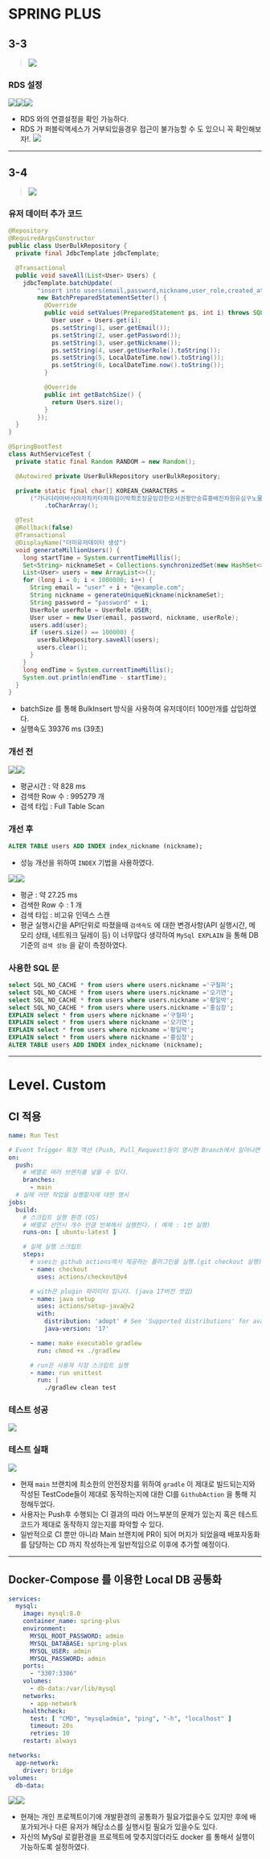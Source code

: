 # SPRING PLUS
## 3-3
>![](https://velog.velcdn.com/images/lionjojo/post/421e1969-9146-445e-89b8-270fa0136dce/image.png)


### RDS 설정
![](https://velog.velcdn.com/images/lionjojo/post/509bcf9d-44ee-4ede-888b-adb3780f869d/image.png)![](https://velog.velcdn.com/images/lionjojo/post/6ea8e5e2-2448-456a-9387-c79c464eae37/image.png)![](https://velog.velcdn.com/images/lionjojo/post/5858bd5f-1012-4c88-9bc7-f3c471b44846/image.png)
- RDS 와의 연결설정을 확인 가능하다.
- RDS 가 퍼블릭액세스가 거부되있을경우 접근이 불가능할 수 도 있으니 꼭 확인해보자!.
![](https://velog.velcdn.com/images/lionjojo/post/6913f2d2-3ec1-4929-a217-3cdd2f372ce6/image.png)

---

## 3-4
>![](https://velog.velcdn.com/images/lionjojo/post/2321b621-0eb3-4ba6-84fe-1d9dbed26b51/image.png)

### 유저 데이터 추가 코드
```java
@Repository
@RequiredArgsConstructor
public class UserBulkRepository {
  private final JdbcTemplate jdbcTemplate;

  @Transactional
  public void saveAll(List<User> Users) {
    jdbcTemplate.batchUpdate(
        "insert into users(email,password,nickname,user_role,created_at,modified_at) values (?, ?, ?, ?,?,?)",
        new BatchPreparedStatementSetter() {
          @Override
          public void setValues(PreparedStatement ps, int i) throws SQLException {
            User user = Users.get(i);
            ps.setString(1, user.getEmail());
            ps.setString(2, user.getPassword());
            ps.setString(3, user.getNickname());
            ps.setString(4, user.getUserRole().toString());
            ps.setString(5, LocalDateTime.now().toString());
            ps.setString(6, LocalDateTime.now().toString());
          }

          @Override
          public int getBatchSize() {
            return Users.size();
          }
        });
  }
}
```
```java
@SpringBootTest
class AuthServiceTest {
  private static final Random RANDOM = new Random();

  @Autowired private UserBulkRepository userBulkRepository;

  private static final char[] KOREAN_CHARACTERS =
      ("가나다라마바사아자차카타파하김이박최조장윤임강한오서권황안송류홍배진차원유심구노물철산별빛길불동고성준혁명호의완연시누리재현익수신희상원진윤주민기백욱금여승육헌은영도식창용환시우지수정도협훈인배옥로문손초일탁태제월린삼섬실")
          .toCharArray();

  @Test
  @Rollback(false)
  @Transactional
  @DisplayName("더미유저데이터 생성")
  void generateMillionUsers() {
    long startTime = System.currentTimeMillis();
    Set<String> nicknameSet = Collections.synchronizedSet(new HashSet<>());
    List<User> users = new ArrayList<>();
    for (long i = 0; i < 1000000; i++) {
      String email = "user" + i + "@example.com";
      String nickname = generateUniqueNickname(nicknameSet);
      String password = "password" + i;
      UserRole userRole = UserRole.USER;
      User user = new User(email, password, nickname, userRole);
      users.add(user);
      if (users.size() == 100000) {
        userBulkRepository.saveAll(users);
        users.clear();
      }
    }
    long endTime = System.currentTimeMillis();
    System.out.println(endTime - startTime);
  }
}
```
- batchSize 를 통해 BulkInsert 방식을 사용하여 유저데이터 100만개를 삽입하였다.
- 실행속도 39376 ms (39초)

### 개선 전
![](https://velog.velcdn.com/images/lionjojo/post/dfd9fe88-0c7a-4f03-bb8b-053e977d71c8/image.png)![](https://velog.velcdn.com/images/lionjojo/post/c93b8ae5-84e8-40ec-b472-8df9927ab956/image.png)

- 평균시간 : 약 828 ms
- 검색한 Row 수 : 995279 개
- 검색 타입 : Full Table Scan
### 개선 후

```sql
ALTER TABLE users ADD INDEX index_nickname (nickname);
```
- 성능 개선을 위하여 `INDEX` 기법을 사용하였다.

![](https://velog.velcdn.com/images/lionjojo/post/82e95ff9-992a-4a9e-a839-40163602f560/image.png)![](https://velog.velcdn.com/images/lionjojo/post/afe351e4-1b38-461a-9a53-d1a20e2b18c4/image.png)

- 평균 : 약 27.25 ms
- 검색한 Row 수 : 1 개
- 검색 타입 : 비고유 인덱스 스캔
- 평균 실행시간을 API단위로 따졌을때 `검색속도` 에 대한 변경사항(API 실행시간, 메모리 상태, 네트워크 딜레이 등) 이 너무많다 생각하여 `MySql EXPLAIN` 을 통해 DB 기준의 `검색 성능` 을 같이 측정하였다.

### 사용한 SQL 문
```sql
select SQL_NO_CACHE * from users where users.nickname ='구철파';
select SQL_NO_CACHE * from users where users.nickname ='오기연';
select SQL_NO_CACHE * from users where users.nickname ='황일박';
select SQL_NO_CACHE * from users where users.nickname ='홍심장';
EXPLAIN select * from users where nickname ='구철파';
EXPLAIN select * from users where nickname ='오기연';
EXPLAIN select * from users where nickname ='황일박';
EXPLAIN select * from users where nickname ='홍심장';
ALTER TABLE users ADD INDEX index_nickname (nickname);
```
---
# Level. Custom
## CI 적용
```yml
name: Run Test

# Event Trigger 특정 액션 (Push, Pull_Request)등이 명시한 Branch에서 일어나면 동작을 수행한다.
on:
  push:
    # 배열로 여러 브랜치를 넣을 수 있다.
    branches:
      - main
  # 실제 어떤 작업을 실행할지에 대한 명시
jobs:
  build:
    # 스크립트 실행 환경 (OS)
    # 배열로 선언시 개수 만큼 반복해서 실행한다. ( 예제 : 1번 실행)
    runs-on: [ ubuntu-latest ]

    # 실제 실행 스크립트
    steps:
      # uses는 github actions에서 제공하는 플러그인을 실행.(git checkout 실행)
      - name: checkout
        uses: actions/checkout@v4

      # with은 plugin 파라미터 입니다. (java 17버전 셋업)
      - name: java setup
        uses: actions/setup-java@v2
        with:
          distribution: 'adopt' # See 'Supported distributions' for available options
          java-version: '17'

      - name: make executable gradlew
        run: chmod +x ./gradlew

      # run은 사용자 지정 스크립트 실행
      - name: run unittest
        run: |
          ./gradlew clean test
```
### 테스트 성공
![](https://velog.velcdn.com/images/lionjojo/post/f306570f-b197-43e7-ab3e-2dc5ce0bd68e/image.png)
### 테스트 실패
![](https://velog.velcdn.com/images/lionjojo/post/f621cd54-d4d7-452c-a787-daa337e0f114/image.png)


- 현재 `main` 브랜치에 최소한의 안전장치를 위하여 `gradle` 이 제대로 빌드되는지와 작성된 TestCode들이 제대로 동작하는지에 대한 CI를 `GithubAction` 을 통해 지정해두었다.
- 사용자는 Push후 수행되는 CI 결과의 따라 어느부분의 문제가 있는지 혹은 테스트코드가 제대로 동작하지 않는지를 파악할 수 있다.
- 일반적으로 CI 뿐만 아니라 Main 브랜치에 PR이 되어 머지가 되었을때 배포자동화를 담당하는 CD 까지 작성하는게 일반적임으로 이후에 추가할 예정이다.

---
## Docker-Compose 를 이용한 Local DB 공통화
```yml
services:
  mysql:
    image: mysql:8.0
    container_name: spring-plus
    environment:
      MYSQL_ROOT_PASSWORD: admin
      MYSQL_DATABASE: spring-plus
      MYSQL_USER: admin
      MYSQL_PASSWORD: admin
    ports:
      - "3307:3306"
    volumes:
      - db-data:/var/lib/mysql
    networks:
      - app-network
    healthcheck:
      test: [ "CMD", "mysqladmin", "ping", "-h", "localhost" ]
      timeout: 20s
      retries: 10
    restart: always

networks:
  app-network:
    driver: bridge
volumes:
  db-data:
```
![](https://velog.velcdn.com/images/lionjojo/post/602f98ba-8ae7-4288-b3ec-904c2891e828/image.png)![](https://velog.velcdn.com/images/lionjojo/post/3ea7345d-24e0-45fb-a39e-dd94c51c17f8/image.png)

- 현재는 개인 프로젝트이기에 개발환경의 공통화가 필요가없을수도 있지만 후에 배포가되거나 다른 유저가 해당소스를 실행시킬 필요가 있을수도 있다.
- 자신의 MySql 로컬환경을 프로젝트에 맞추지않더라도 docker 를 통해서 실행이 가능하도록 설정하였다.
